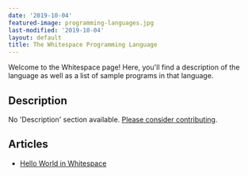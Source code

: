 ```yaml
---
date: '2019-10-04'
featured-image: programming-languages.jpg
last-modified: '2019-10-04'
layout: default
title: The Whitespace Programming Language
---
```


Welcome to the Whitespace page! Here, you'll find a description of the language as well as a list of sample programs in that language.

## Description

No 'Description' section available. [Please consider contributing](https://github.com/TheRenegadeCoder/sample-programs-website).

## Articles

- [Hello World in Whitespace](https://sampleprograms.io/projects/hello-world/whitespace)